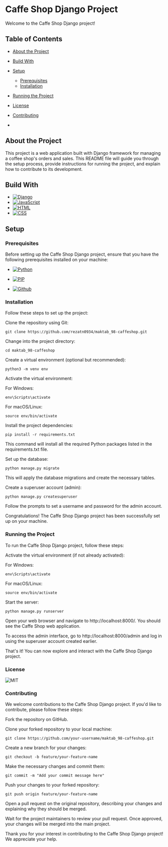 # Caffe Shop Django Project
Welcome to the Caffe Shop Django project! 

## Table of Contents
* [About the Project](#markdown-header-About-the-Project)
* [Build With](#markdown-header-Build-With)
* [Setup](#markdown-header-Setup)
  - [Prerequisites](#markdown-header-Prerequisites)
  - [Installation](#markdown-header-Installation)

* [Running the Project](#markdown-header-Running-the-Project)
* [License](#markdown-header-License)
* [Contributing](#markdown-header-Contributing)
* 

## About the Project
This project is a web application built with Django framework for managing a coffee shop's orders and sales. This README file will guide you through the setup process, provide instructions for running the project, and explain how to contribute to its development.
## Build With
* [![Django][django.js]][django-url]
* [![JavaScript][JavaScript.js]][JavaScript-url]
* [![HTML][HTML.js]][HTML-url]
* [![CSS][CSS.js]][CSS-url]

## Setup
### Prerequisites
Before setting up the Caffe Shop Django project, ensure that you have the following prerequisites installed on your machine:
- [![Python][Python.js]][Python-url]
- [![PIP][PIP.js]][PIP-url]

- [![Github][Github.js]][Github-url]
### Installation
Follow these steps to set up the project:

Clone the repository using Git:

```
git clone https://github.com/rezatn0934/maktab_98-caffeshop.git

```
Change into the project directory:
```
cd maktab_98-caffeshop
```
Create a virtual environment (optional but recommended):
```
python3 -m venv env
```

Activate the virtual environment:

For Windows:

```
env\Scripts\activate
```
For macOS/Linux:

```
source env/bin/activate
```
Install the project dependencies:

```
pip install -r requirements.txt
```
This command will install all the required Python packages listed in the requirements.txt file.

Set up the database:

```
python manage.py migrate
```
This will apply the database migrations and create the necessary tables.

Create a superuser account (admin):

```
python manage.py createsuperuser
```
Follow the prompts to set a username and password for the admin account.

Congratulations! The Caffe Shop Django project has been successfully set up on your machine.

### Running the Project
To run the Caffe Shop Django project, follow these steps:

Activate the virtual environment (if not already activated):

For Windows:

```
env\Scripts\activate
```
For macOS/Linux:

```
source env/bin/activate
```
Start the server:

```
python manage.py runserver
```
Open your web browser and navigate to http://localhost:8000/. You should see the Caffe Shop web application.

To access the admin interface, go to http://localhost:8000/admin and log in using the superuser account created earlier.

That's it! You can now explore and interact with the Caffe Shop Django project.

### License

![MIT][MIT.js]


### Contributing
We welcome contributions to the Caffe Shop Django project. If you'd like to contribute, please follow these steps:

Fork the repository on GitHub.

Clone your forked repository to your local machine:

```
git clone https://github.com/your-username/maktab_98-caffeshop.git
```
Create a new branch for your changes:


```
git checkout -b feature/your-feature-name
```
Make the necessary changes and commit them:


```
git commit -m "Add your commit message here"
```
Push your changes to your forked repository:

```
git push origin feature/your-feature-name
```
Open a pull request on the original repository, describing your changes and explaining why they should be merged.

Wait for the project maintainers to review your pull request. Once approved, your changes will be merged into the main project.

Thank you for your interest in contributing to the Caffe Shop Django project! We appreciate your help.

[django.js]: https://img.shields.io/badge/Django-F77FBE?style=for-the-badge&logo=django&logoColor=black
[django-url]: https://www.djangoproject.com/
[JavaScript.js]: https://img.shields.io/badge/JavaScript-A21441?style=for-the-badge&logo=javascript&logoColor=black
[JavaScript-url]: https://www.javascript.com/
[HTML.js]: https://img.shields.io/badge/HTML-00A693?style=for-the-badge&logo=html5&logoColor=black
[HTML-url]: https://www.javascript.com/
[CSS.js]: https://img.shields.io/badge/CSS-32127a?&style=for-the-badge&logo=css3&logoColor=white
[CSS-url]: https://www.javascript.com/
[Python.js]: https://img.shields.io/badge/Python-red?style=for-the-badge&logo=python&logoColor=black
[Python-url]: https://www.python.org/
[PIP.js]: https://img.shields.io/badge/PIP_(Python_package_manager)-blue?style=for-the-badge&logo=pypi&logoColor=white

[PIP-url]: https://pypi.org/
[Github.js]: https://img.shields.io/badge/GitHub-green?style=for-the-badge&logo=github&logoColor=black
[Github-url]: https://github.com/
[MIT.js]: https://img.shields.io/badge/License-MIT-F77FBE.svg
[MIT-url]: https://www.python.org/

